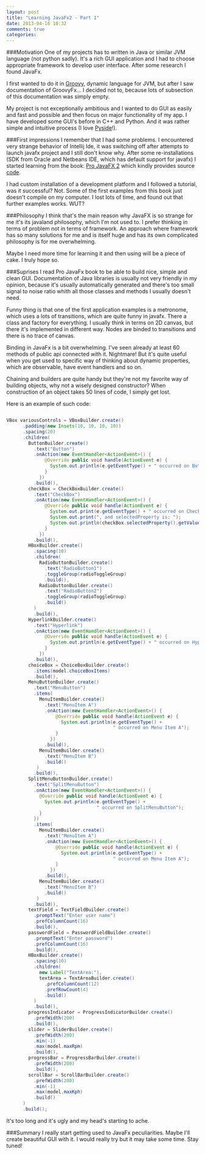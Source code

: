 ```yaml
---
layout: post
title: "Learning JavaFx2 - Part 1"
date: 2013-04-16 10:32
comments: true
categories: 
---
```


###Motivation
One of my projects has to written in Java or similar JVM language (not python sadly). It's a rich GUI application and I had to choose 
appropriate framework to develop user interface. After some research I found JavaFx.

I first wanted to do it in [Groovy](http://groovy.codehaus.org/), dynamic language for JVM, but after I saw documentation of GroovyFx...
I decided not to, because lots of subsection of this documentation was simply empty.

My project is not exceptionally ambitious and I wanted to do GUI as easily and fast and possible and then focus on major functionality of my app. I have developed some GUI's before
in C++ and Python. And it was rather simple and intuitive process (I love [Pyside](http://qt-project.org/wiki/Category:LanguageBindings::PySide)!).

###First impressions
I remember that I had some problems. I encountered very strange behavior of Intellij Ide, it was switching off after attempts to launch javafx project and I still don't know why. After some re-installations (SDK from Oracle and Netbeans IDE, which has default support for javafx) I started learning from the book: [Pro JavaFX 2](http://www.apress.com/9781430268727) which kindly provides source [code](http://www.apress.com/downloadable/download/sample/sample_id/1253/).

I had custom installation of a development platform and I followed a tutorial, was it successful? Not. Some of the first examples from this
book just doesn't compile on my computer. I lost lots of time, and found out that further examples works. WUT?

###Philosophy
I think that's the main reason why JavaFX is so strange for me it's its javaland philosophy, which I'm not used to. I prefer thinking in terms of problem not in terms of framework. An approach where framework has so many solutions for me and is itself huge and has its own complicated philosophy is for me overwhelming.

Maybe I need more time for learning it and then using will be a piece of cake. I truly hope so. 

###Suprises
I read Pro JavaFx book to be able to build nice, simple and clean GUI. Documentation of Java libraries is usually not very friendly in my opinion, because it's usually automatically generated and there's too small
signal to noise ratio whith all those classes and methods I usually doesn't need.

Funny thing is that one of the first application examples is a metronome, which uses a lots of transitions, which are quite funny in javafx. There a class and factory for everything. I usually think in terms on 2D canvas, but there it's implemented in different way. Nodes are binded to transitions and there is no trace of canvas.

Binding in JavaFx is a bit overwhelming. I've seen already at least 60 methods of public api connected with it. Nightmare! But it's quite useful when you get used to specific way of thinking about dynamic properties, which are observable, have event handlers and so on.

Chaining and builders are quite handy but they're not my favorite way of building objects, why not a wisely
designed constructor? When construction of an object takes 50 lines of code, I simply get lost. 

Here is an example of such code:

``` java Some random node written in JavaFx 

VBox variousControls = VBoxBuilder.create()
      .padding(new Insets(10, 10, 10, 10))
      .spacing(20)
      .children(
        ButtonBuilder.create()
          .text("Button")
          .onAction(new EventHandler<ActionEvent>() {
              @Override public void handle(ActionEvent e) {
                System.out.println(e.getEventType() + " occurred on Button");
              }
            })
          .build(),
        checkBox = CheckBoxBuilder.create()
          .text("CheckBox")
          .onAction(new EventHandler<ActionEvent>() {
              @Override public void handle(ActionEvent e) {
                System.out.print(e.getEventType() + " occurred on CheckBox");
                System.out.print(", and selectedProperty is: ");
                System.out.println(checkBox.selectedProperty().getValue());
              }
            })
          .build(),
        HBoxBuilder.create()
          .spacing(10)
          .children(
            RadioButtonBuilder.create()
              .text("RadioButton1")
              .toggleGroup(radioToggleGroup)
              .build(),
            RadioButtonBuilder.create()
              .text("RadioButton2")
              .toggleGroup(radioToggleGroup)
              .build()
          )
          .build(),
        HyperlinkBuilder.create()
          .text("Hyperlink")
          .onAction(new EventHandler<ActionEvent>() {
              @Override public void handle(ActionEvent e) {
                System.out.println(e.getEventType() + " occurred on Hyperlink");
              }
            })
          .build(),
        choiceBox = ChoiceBoxBuilder.create()
          .items(model.choiceBoxItems)
          .build(),
        MenuButtonBuilder.create()
          .text("MenuButton")
          .items(
            MenuItemBuilder.create()
              .text("MenuItem A")
              .onAction(new EventHandler<ActionEvent>() {
                  @Override public void handle(ActionEvent e) {
                    System.out.println(e.getEventType() + 
                                       " occurred on Menu Item A");
                  }
                })
              .build(),
            MenuItemBuilder.create()
              .text("MenuItem B")
              .build()
           )
          .build(),
        SplitMenuButtonBuilder.create()
          .text("SplitMenuButton")
          .onAction(new EventHandler<ActionEvent>() {
            @Override public void handle(ActionEvent e) {
              System.out.println(e.getEventType() + 
                                 " occurred on SplitMenuButton");
            }
          })
          .items(
            MenuItemBuilder.create()
              .text("MenuItem A")
              .onAction(new EventHandler<ActionEvent>() {
                  @Override public void handle(ActionEvent e) {
                    System.out.println(e.getEventType() + 
                                       " occurred on Menu Item A");
                  }
                })
              .build(),
            MenuItemBuilder.create()
              .text("MenuItem B")
              .build()
           )
          .build(),
        textField = TextFieldBuilder.create()
          .promptText("Enter user name")
          .prefColumnCount(16)
          .build(),
        passwordField = PasswordFieldBuilder.create()
          .promptText("Enter password")
          .prefColumnCount(16)
          .build(),
        HBoxBuilder.create()
          .spacing(10)
          .children(
            new Label("TextArea:"),
            textArea = TextAreaBuilder.create()
              .prefColumnCount(12)
              .prefRowCount(4)
              .build()
          )
          .build(),
        progressIndicator = ProgressIndicatorBuilder.create()
          .prefWidth(200)
          .build(),
        slider = SliderBuilder.create()
          .prefWidth(200)
          .min(-1)
          .max(model.maxRpm)
          .build(),
        progressBar = ProgressBarBuilder.create()
          .prefWidth(200)
          .build(),
        scrollBar = ScrollBarBuilder.create()
          .prefWidth(200)
          .min(-1)
          .max(model.maxKph)
          .build()
      )
      .build();

```

It's too long and it's ugly and my head's starting to ache. 

###Summary
I really start getting used to JavaFx peculiarities. Maybe I'll create beautiful GUI with it. I would really try but it may take some time. Stay tuned!